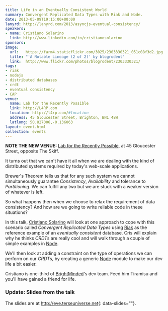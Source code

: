 ```yaml
---
title: Life in an Eventually Consistent World
summary: Convergent Replicated Data Types with Riak and Node.
date: 2013-05-09T19:15:00+00:00
lanyrd: http://lanyrd.com/2013/asyncjs-eventual-consistency/
speakers:
- name: Cristiano Solarino
  link: http://www.linkedin.com/in/cristianosolarino
sponsors:
image:
  url:   https://farm4.staticflickr.com/3025/2303330321_051c08f3d2.jpg
  title: "'A Notable Lineage (2 of 2)' by blogrodent"
  link:  http://www.flickr.com/photos/blogrodent/2303330321/
tags:
- riak
- nodejs
- distributed databases
- crdt
- eventual consistency
- CAP
venue:
  name: Lab for the Recently Possible
  link: http://L4RP.com
  location: http://l4rp.com/#location
  address: 45 Gloucester Street, Brighton, BN1 4EW
  latlong: 50.827006,-0.136063
layout: event.html
collection: events
---
```


**NOTE THE NEW VENUE:** [Lab for the Recently Possible](http://L4RP.com), at 45 Gloucester Street, opposite The Skiff.


It turns out that we can't have it all when we are dealing with the kind of distributed systems required by today's web-scale applications. 

Brewer's Theorem tells us that for any such system we cannot simultaneously guarantee *Consistency*, *Availability* and tolerance to *Partitioning*. We can fulfill any two but we are stuck with a weaker version of whatever is left.

So what happens then when we choose to relax the requirement of data consistency? And how are we going to write reliable code in these situations?

In this talk, [Cristiano Solarino][cristiano] will look at one approach to cope with this scenario called *Convergent Replicated Data Types* using [Riak][riak] as the reference example of an *eventually consistent* database. Cris will explain why he thinks *CRDT*s are really cool and will walk through a couple of simple examples in [Node][node].

We'll then look at adding a constraint on the type of operations we can perform on our *CRDT*s, by creating a generic [Node][node] module to make our dev life a bit easier.

Cristiano is one-third of [BrightMinded][brightminded]'s dev team. Feed him Tiramisu and you'll have gained a friend for life.


### Update: Slides from the talk

The slides are at
<http://eve.terseuniverse.net>{: data-slides=""}.


[cristiano]: https://twitter.com/c_solarino
[riak]: http://basho.com/riak
[node]: http://nodejs.org
[brightminded]: http://brightminded.com
